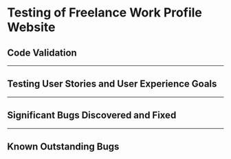 # Testing of Freelance Work Profile Website

## Code Validation



***

## Testing User Stories and User Experience Goals



***

## Significant Bugs Discovered and Fixed



***

## Known Outstanding Bugs

